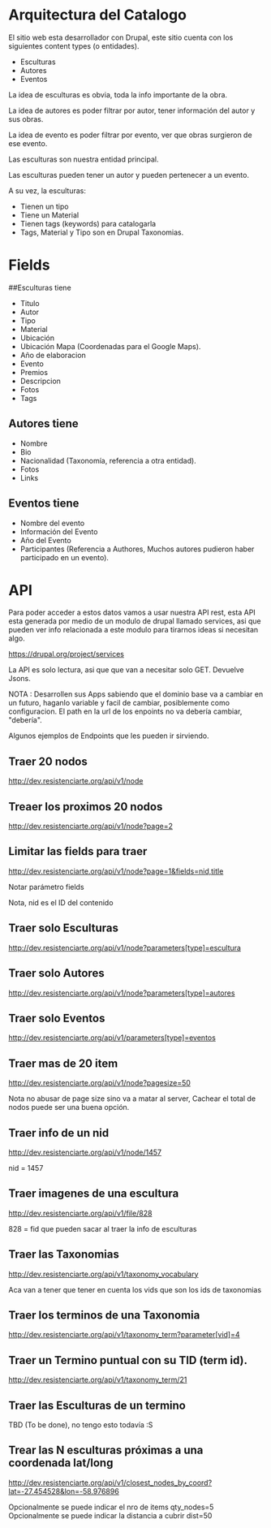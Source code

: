 # Arquitectura del Catalogo

El sitio web esta desarrollador con Drupal, este sitio cuenta con los siguientes content types (o entidades).

 * Esculturas
 * Autores
 * Eventos

La idea de esculturas es obvia, toda la info importante de la obra.

La idea de autores es poder filtrar por autor, tener información del autor y sus obras.

La idea de evento es poder filtrar por evento, ver que obras surgieron de ese evento.

Las esculturas son nuestra entidad principal. 

Las esculturas pueden tener un autor y pueden pertenecer a un evento.

A su vez, la esculturas:

  * Tienen un tipo
  * Tiene un Material
  * Tienen tags (keywords) para catalogarla
  * Tags, Material y Tipo son en Drupal Taxonomias.

# Fields

##Esculturas tiene

* Titulo
* Autor
* Tipo
* Material
* Ubicación
* Ubicación Mapa (Coordenadas para el Google Maps).
* Año de elaboracion
* Evento
* Premios
* Descripcion
* Fotos
* Tags

## Autores tiene

* Nombre
* Bio
* Nacionalidad (Taxonomía, referencia a otra entidad).
* Fotos
* Links

## Eventos tiene

* Nombre del evento
* Información del Evento
* Año del Evento
* Participantes (Referencia a Authores, Muchos autores pudieron haber participado en un evento).

# API

Para poder acceder a estos datos vamos a usar nuestra API rest, esta API esta generada por medio
de un modulo de drupal llamado services, asi que pueden ver info relacionada a este modulo para tirarnos
ideas si necesitan algo.

https://drupal.org/project/services

La API es solo lectura, asi que que van a necesitar solo GET. Devuelve Jsons.

NOTA : Desarrollen sus Apps sabiendo que el dominio base va a cambiar en un futuro, haganlo variable y facil de cambiar, posiblemente como configuracion. El path en la url de los enpoints no va debería cambiar, "debería".

Algunos ejemplos de Endpoints que les pueden ir sirviendo.

## Traer 20 nodos

http://dev.resistenciarte.org/api/v1/node

## Treaer los proximos 20 nodos

http://dev.resistenciarte.org/api/v1/node?page=2

## Limitar las fields para traer

http://dev.resistenciarte.org/api/v1/node?page=1&fields=nid,title

  Notar parámetro fields
  
  Nota, nid es el ID del contenido
  
## Traer solo Esculturas

http://dev.resistenciarte.org/api/v1/node?parameters[type]=escultura

## Traer solo Autores

http://dev.resistenciarte.org/api/v1/node?parameters[type]=autores

## Traer solo Eventos

http://dev.resistenciarte.org/api/v1/parameters[type]=eventos

## Traer mas de 20 item

http://dev.resistenciarte.org/api/v1/node?pagesize=50

  Nota no abusar de page size sino va a matar al server, Cachear el total de nodos puede ser una buena opción.
 
## Traer info de un nid

http://dev.resistenciarte.org/api/v1/node/1457

  nid = 1457
  
## Traer imagenes de una escultura

http://dev.resistenciarte.org/api/v1/file/828

  828 = fid que pueden sacar al traer la info de esculturas
  
## Traer las Taxonomias

http://dev.resistenciarte.org/api/v1/taxonomy_vocabulary

Aca van a tener que tener en cuenta los vids que son los ids de taxonomias

## Traer los terminos de una Taxonomia

 http://dev.resistenciarte.org/api/v1/taxonomy_term?parameter[vid]=4
 
## Traer un Termino puntual con su TID (term id).

http://dev.resistenciarte.org/api/v1/taxonomy_term/21

## Traer las Esculturas de un termino

TBD (To be done), no tengo esto todavía :S

## Trear las N esculturas próximas a una coordenada lat/long

http://dev.resistenciarte.org/api/v1/closest_nodes_by_coord?lat=-27.454528&lon=-58.976896

Opcionalmente se puede indicar el nro de items qty_nodes=5
Opcionalmente se puede indicar la distancia a cubrir dist=50

